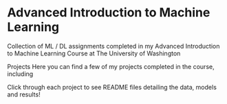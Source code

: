 # Advanced Introduction to Machine Learning
Collection of ML / DL assignments completed in my Advanced Introduction to Machine Learning Course at The University of Washington

Projects
Here you can find a few of my projects completed in the course, including 

Click through each project to see README files detailing the data, models and results!
